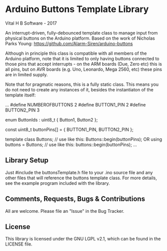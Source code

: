 # Arduino Buttons Template Library

Vital H B Software - 2017

An interrupt-driven, fully-debounced template class to manage input from physical buttons on the Arduino platform.
Based on the work of Nicholas Parks Young: https://github.com/Alarm-Siren/arduino-buttons

Although in principle this class is compatible with all members of the Arduino platform, note that it is limited to only having buttons connected to those pins that accept interrupts - on the ARM boards (Due, Zero etc) this is all pins, but on AVR boards (e.g. Uno, Leonardo, Mega 2560, etc) these pins are in limited supply.

Note that for pragmatic reasons, this is a fully static class. This means you do not need to create any instances of it, besides the instantiaton of the template itself:

...
#define NUMBEROFBUTTONS	2
#define BUTTON1_PIN		2
#define BUTTON2_PIN		3

enum ButtonIds : uint8_t {	Button1, Button2 };

const uint8_t buttonPins[] = { BUTTON1_PIN, BUTTON2_PIN };

template class Buttons<NUMBEROFBUTTONS>; // use like this: Buttons<NUMBEROFBUTTONS>::begin(buttonPins);
OR
using buttons = Buttons<NUMBEROFBUTTONS>; // use like this: buttons::begin(buttonPins);
...

## Library Setup
Just #include the buttonsTemplate.h file to your .ino source file and any other files that will reference the buttons template class. For more details, see the example program included with the library.

## Comments, Requests, Bugs & Contributions
All are welcome. Please file an "Issue" in the Bug Tracker.

## License
This library is licensed under the GNU LGPL v2.1, which can be found in the LICENSE file.
